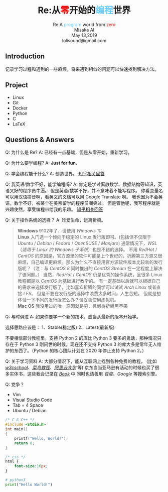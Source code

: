 # <center>Re:从<span style="color:#ee0000;">零</span>开始的<span style="color:#66ccff;">编程</span>世界</center>

<center>Re:A <span style="color:#66ccff;">program</span> world from <span style="color:#ee0000;">zero</span></center>
<center>Misaka AI</center>
<center>May 13,2019</center>
<center>lolisound@gmail.com</center>

## Introduction

记录学习过程和遇到的一些麻烦，将来遇到相似的问题可以快速找到解决方法。

## Project

- Linux
- Git
- Docker
- Python
- C
- LaTeX

## Questions & Answers

Q: 为什么是 Re?
A: 已经有一点基础，但是从零开始，重新学习。

Q: 为什么要学编程?
A: **Just for fun.**

Q: 学会编程能干什么?
A: 创造世界。
[知乎相关回答](https://www.zhihu.com/question/30257163)

Q: 我英语/数学不好，能学编程吗?
A: 肯定是学过离散数学、数据结构等知识，英语又好的程序员牛逼。
但是英语/数学不好，并不意味着不能写程序。
你看变量名可以用汉语拼音啊，看英文的文档可以用 Google Translate 啊。
我也因为不会英语，数学不好，被某个在美帝留学的程序员嘲笑过。
但是管他呢，我写程序就是兴趣使然，享受编程带给我的乐趣。
[知乎相关回答](https://www.zhihu.com/question/27947339)

Q: 关于操作系统的选择？
A: 珍爱生命，远离折腾。
> **Windows**
9102年了，请使用 *Windows 10*
\
**Linux**
入门选一个倾向于稳定的 Linux 发行版即可。(包括但不仅限于 *Ubuntu* / *Debian* / *Fedora* / *OpenSUSE* / *Manjaro*)
通常情况下，*WSL*（*适用于 Linux 的 Windows 子系统*）也是不错的选择。
不用 *RedHat* / *CentOS* 的原因是，官方源里的软件可能是上个世纪的，折腾第三方源又很麻烦，自己编译更麻烦。那么为什么不直接用官方源软件版本比较新的发行版呢？（注：与 *CentOS 8* 同时推出的 *CentOS Stream* 在一定程度上解决了该问题。）
当然，*RedHat* / *CentOS* 仍是优秀的操作系统，且很多 Linux 教程都是以 *CentOS* 为基础进行教学的。
有一定基础以后就可以根据自己的需求来选择发行版了，比如喜欢折腾的同学可以试试 *Arch Linux* 或者直接 *LFS*。
但是不要在发行版的选择中浪费太多时间，人生苦短。
但就是想体验一下不同的发行版怎么办？请妥善使用虚拟机。
\
**Mac OS**
我没用过的唯一原因就是穷，且懒得折腾黑苹果

Q: 与时俱进
A: 如果你要学一个新的技术，应当从最新的版本开始学。

选择思路应该是：
1、Stable(稳定版)
2、Latest(最新版) 

不要相信部分教程里，支持 Python 2 的库比 Python 3 要多的鬼话，那种情况只存在于 Python 3 刚问世的时候。现在还不支持 Python 3 的库大多是常年无人维护的东西了。（Python 的核心团队计划在 2020 年停止支持 Python 2。）

Q: 关于学习资料
A: 大部分情况下，能从互联网上找到各种免费的教程。 (比如 [*w3cschool*](https://www.w3school.com.cn/)、[*菜鸟教程*](https://www.runoob.com/)、[*阿里云大学*](https://edu.aliyun.com) 等)
京东当当亚马逊有活动的时候也买了很多实体书，这些我会记录在 [*Book*](./Book.md) 中
同时也请善用 *百度*、*Google* 等搜索引擎。

Q: 党争？

- Vim
- Visual Studio Code
- Tab = 4 Space
- Ubuntu / Debian

```c
/* C & C++ */
#include <stdio.h>
int main()
{
    printf("Hello, World!");
    return 0;
}
```

```css
/* css */
html {
    font-size:16px;
}
```

```python
# python3
print("Hello World!")
```
